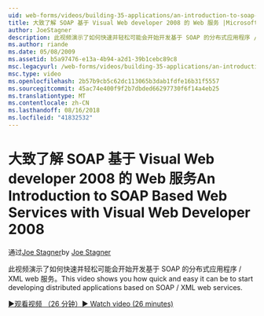 ```yaml
---
uid: web-forms/videos/building-35-applications/an-introduction-to-soap-based-web-services-with-visual-web-developer-2008
title: 大致了解 SOAP 基于 Visual Web developer 2008 的 Web 服务 |Microsoft Docs
author: JoeStagner
description: 此视频演示了如何快速并轻松可能会开始开发基于 SOAP 的分布式应用程序 / XML web 服务。
ms.author: riande
ms.date: 05/08/2009
ms.assetid: b5a97476-e13a-4b94-a2d1-39b1cebc89c8
msc.legacyurl: /web-forms/videos/building-35-applications/an-introduction-to-soap-based-web-services-with-visual-web-developer-2008
msc.type: video
ms.openlocfilehash: 2b57b9cb5c62dc113065b3dab1fdfe16b31f5557
ms.sourcegitcommit: 45ac74e400f9f2b7dbded66297730f6f14a4eb25
ms.translationtype: MT
ms.contentlocale: zh-CN
ms.lasthandoff: 08/16/2018
ms.locfileid: "41832532"
---
```

<a name="an-introduction-to-soap-based-web-services-with-visual-web-developer-2008"></a><span data-ttu-id="906b1-103">大致了解 SOAP 基于 Visual Web developer 2008 的 Web 服务</span><span class="sxs-lookup"><span data-stu-id="906b1-103">An Introduction to SOAP Based Web Services with Visual Web Developer 2008</span></span>
====================
<span data-ttu-id="906b1-104">通过[Joe Stagner](https://github.com/JoeStagner)</span><span class="sxs-lookup"><span data-stu-id="906b1-104">by [Joe Stagner](https://github.com/JoeStagner)</span></span>

<span data-ttu-id="906b1-105">此视频演示了如何快速并轻松可能会开始开发基于 SOAP 的分布式应用程序 / XML web 服务。</span><span class="sxs-lookup"><span data-stu-id="906b1-105">This video shows you how quick and easy it can be to start developing distributed applications based on SOAP / XML web services.</span></span>

[<span data-ttu-id="906b1-106">&#9654;观看视频 （26 分钟）</span><span class="sxs-lookup"><span data-stu-id="906b1-106">&#9654; Watch video (26 minutes)</span></span>](https://channel9.msdn.com/Blogs/ASP-NET-Site-Videos/an-introduction-to-soap-based-web-services-with-visual-web-developer-2008)
